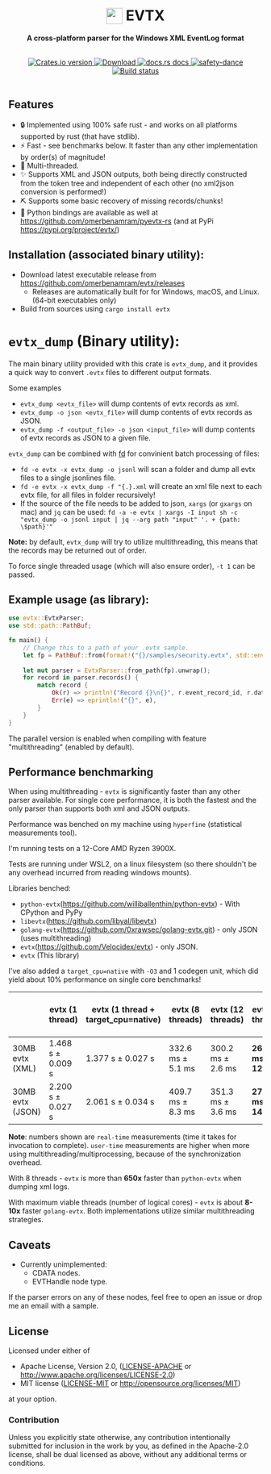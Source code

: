 <h1 align="center"><img style="padding:0;vertical-align:bottom;" height="32" width="32" src="/eventvwr.ico"/> EVTX</h1>
<div align="center">
 <p>
  <strong>
   A cross-platform parser for the Windows XML EventLog format
  </strong>
  
 </p>
</div>

<br />

<div align="center">
  <!-- Crates version -->
  <a href="https://crates.io/crates/evtx">
    <img src="https://img.shields.io/crates/v/evtx.svg?style=flat-square"
    alt="Crates.io version" />
  </a>
  <!-- Downloads -->
  <a href="https://crates.io/crates/evtx">
    <img src="https://img.shields.io/crates/d/evtx.svg?style=flat-square"
      alt="Download" />
  </a>
  <!-- docs.rs docs -->
  <a href="https://docs.rs/evtx">
    <img src="https://img.shields.io/badge/docs-latest-blue.svg?style=flat-square"
      alt="docs.rs docs" />
  </a>
   <a href="https://github.com/rust-secure-code/safety-dance/">
    <img src="https://img.shields.io/badge/unsafe-forbidden-success.svg"
      alt="safety-dance" />
  </a>
  <a href="https://dev.azure.com/benamram/evtx/_build/latest?definitionId=1&branchName=master">
    <img src="https://dev.azure.com/benamram/dfir/_apis/build/status/omerbenamram.evtx?branchName=master"
      alt="Build status" />
  </a>
</div>

</br>

## Features

 - 🔒 Implemented using 100% safe rust - and works on all platforms supported by rust (that have stdlib).
 - ⚡ Fast - see benchmarks below. It faster than any other implementation by order(s) of magnitude!
 - 🚀 Multi-threaded.
 - ✨ Supports XML and JSON outputs, both being directly constructed from the token tree and independent of each other (no xml2json conversion is performed!)
 - ⛏️ Supports some basic recovery of missing records/chunks!
 - 🐍 Python bindings are available as well at https://github.com/omerbenamram/pyevtx-rs (and at PyPi https://pypi.org/project/evtx/)

## Installation (associated binary utility):
  - Download latest executable release from https://github.com/omerbenamram/evtx/releases
    - Releases are automatically built for for Windows, macOS, and Linux. (64-bit executables only)
  - Build from sources using  `cargo install evtx`
  
# `evtx_dump` (Binary utility):
The main binary utility provided with this crate is `evtx_dump`, and it provides a quick way to convert `.evtx` files to 
different output formats.

Some examples
  - `evtx_dump <evtx_file>` will dump contents of evtx records as xml.
  - `evtx_dump -o json <evtx_file>` will dump contents of evtx records as JSON. 
  - `evtx_dump -f <output_file> -o json <input_file>` will dump contents of evtx records as JSON to a given file.

`evtx_dump` can be combined with [fd](https://github.com/sharkdp/fd) for convinient batch processing of files:
  - `fd -e evtx -x evtx_dump -o jsonl` will scan a folder and dump all evtx files to a single jsonlines file.
  - `fd -e evtx -x evtx_dump -f "{.}.xml` will create an xml file next to each evtx file, for all files in folder recursively!
  - If the source of the file needs to be added to json, `xargs` (or `gxargs` on mac) and `jq` can be used: `fd -a -e evtx | xargs -I input sh -c "evtx_dump -o jsonl input | jq --arg path "input" '. + {path: \$path}'"`
  
**Note:** by default, `evtx_dump` will try to utilize multithreading, this means that the records may be returned out of order.

To force single threaded usage (which will also ensure order), `-t 1` can be passed.

## Example usage (as library):
```rust
use evtx::EvtxParser;
use std::path::PathBuf;

fn main() {
    // Change this to a path of your .evtx sample. 
    let fp = PathBuf::from(format!("{}/samples/security.evtx", std::env::var("CARGO_MANIFEST_DIR").unwrap())); 
    
    let mut parser = EvtxParser::from_path(fp).unwrap();
    for record in parser.records() {
        match record {
            Ok(r) => println!("Record {}\n{}", r.event_record_id, r.data),
            Err(e) => eprintln!("{}", e),
        }
    }
}
```

The parallel version is enabled when compiling with feature "multithreading" (enabled by default).

## Performance benchmarking

When using multithreading - `evtx` is significantly faster than any other parser available.
For single core performance, it is both the fastest and the only parser than supports both xml and JSON outputs.

Performance was benched on my machine using `hyperfine` (statistical measurements tool).

I'm running tests on a 12-Core AMD Ryzen 3900X.

Tests are running under WSL2, on a linux filesystem (so there shouldn't be any overhead incurred from reading windows mounts).

Libraries benched:

- `python-evtx`(https://github.com/williballenthin/python-evtx) - With CPython and PyPy
- `libevtx`(https://github.com/libyal/libevtx)
- `golang-evtx`(https://github.com/0xrawsec/golang-evtx.git) - only JSON (uses multithreading)
- `evtx`(https://github.com/Velocidex/evtx) - only JSON.
- `evtx` (This library)

I've also added a `target_cpu=native` with `-O3` and 1 codegen unit, which did yield about 10% performance on single core benchmarks!

|                  | evtx (1 thread)      | evtx (1 thread + target_cpu=native) | evtx (8 threads)      | evtx (12 threads)     | evtx (24 threads)         | libevtx (C)          | velocidex/evtx (go)  | golang-evtx (multithreading) | python-evtx (CPython 3.7.6) | python-evtx (PyPy 7.3.0) |
|------------------|----------------------|-------------------------------------|-----------------------|-----------------------|---------------------------|----------------------|----------------------|------------------------------------|-----------------------------|--------------------------|
| 30MB evtx (XML)  | 1.468 s  ±   0.009 s | 1.377 s  ±   0.027 s                | 332.6 ms  ±    5.1 ms | 300.2 ms  ±    2.6 ms | **261.6 ms  ±   12.6 ms** | 4.509 s  ±   0.100 s | No support           | No support                         | 4m11.046s (ran once)        | 1m12.828s (ran once)     |
| 30MB evtx (JSON) | 2.200 s  ±   0.027 s | 2.061 s  ±   0.034 s                | 409.7 ms  ±    8.3 ms | 351.3 ms  ±    3.6 ms | **272.8 ms  ±   14.3 ms** | No support           | 5.587 s  ±   0.086 s | 2.216 s  ±   0.027 s               | No support                  | No support               |

**Note**: numbers shown are `real-time` measurements (time it takes for invocation to complete). `user-time` measurements are higher when more using multithreading/multiprocessing, because of the synchronization overhead.

With 8 threads - `evtx` is more than **650x** faster than `python-evtx` when dumping xml logs.

With maximum viable threads (number of logical cores) - `evtx` is about **8-10x** faster `golang-evtx`. Both implementations utilize similar multithreading strategies.

## Caveats

- Currently unimplemented:
   - CDATA nodes.
   - EVTHandle node type.

If the parser errors on any of these nodes, feel free to open an issue or drop me an email with a sample.

## License

Licensed under either of

 * Apache License, Version 2.0, ([LICENSE-APACHE](LICENSE-APACHE) or http://www.apache.org/licenses/LICENSE-2.0)
 * MIT license ([LICENSE-MIT](LICENSE-MIT) or http://opensource.org/licenses/MIT)

at your option.

### Contribution

Unless you explicitly state otherwise, any contribution intentionally submitted
for inclusion in the work by you, as defined in the Apache-2.0 license, shall be dual licensed as above, without any
additional terms or conditions.
